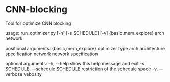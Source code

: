 # CNN-blocking
Tool for optimize CNN blocking

usage: run_optimizer.py [-h] [-s SCHEDULE] [-v]
                        {basic,mem_explore} arch network

positional arguments:
  {basic,mem_explore}   optimizer type
  arch                  architecture specification
  network               network specification

optional arguments:
  -h, --help            show this help message and exit
  -s SCHEDULE, --schedule SCHEDULE
                        restriction of the schedule space
  -v, --verbose         vebosity
